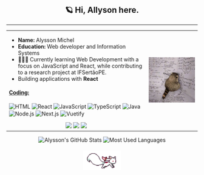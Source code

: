 <h2 align="center">🪐 Hi, Allyson here.</h2>

---

<table>
  <tr>
    <td>
      <ul>
        <li><strong>Name:</strong> Alysson Michel</li>
        <li><strong>Education:</strong> Web developer and Information Systems</li>
        <li>👨🏻‍💻 Currently learning Web Development with a focus on JavaScript and React, while contributing to a research project at IFSertãoPE.</li>
        <li>Building applications with <strong>React</strong></li>
      </ul>
      <h4><ins>Coding:</ins></h4>
      <p>
        <img align="center" alt="HTML" height="30" width="40" src="https://cdn.jsdelivr.net/gh/devicons/devicon/icons/html5/html5-original.svg">
        <img align="center" alt="React" height="30" width="40" src="https://cdn.jsdelivr.net/gh/devicons/devicon/icons/react/react-original.svg">
        <img align="center" alt="JavaScript" height="30" width="40" src="https://cdn.jsdelivr.net/gh/devicons/devicon/icons/javascript/javascript-original.svg">
        <img align="center" alt="TypeScript" height="30" width="40" src="https://cdn.jsdelivr.net/gh/devicons/devicon/icons/typescript/typescript-original.svg">
        <img align="center" alt="Java" height="30" width="40" src="https://cdn.jsdelivr.net/gh/devicons/devicon/icons/java/java-original.svg">
        <img align="center" alt="Node.js" height="30" width="40" src="https://cdn.jsdelivr.net/gh/devicons/devicon/icons/nodejs/nodejs-original.svg">
        <img align="center" alt="Next.js" height="30" width="40" src="https://cdn.jsdelivr.net/gh/devicons/devicon/icons/nextjs/nextjs-original.svg">
        <img align="center" alt="Vuetify" height="30" width="40" src="https://cdn.jsdelivr.net/gh/devicons/devicon/icons/vuetify/vuetify-original.svg">
      </p>
      <div align="center">
        <a href="mailto:alyssonmichel20@gmail.com"><img src="https://img.shields.io/badge/-Gmail-%23333?style=for-the-badge&logo=gmail&logoColor=white" target="_blank"></a>
        <a href="https://www.linkedin.com/in/alysson-michel-50a227273/" target="_blank"><img src="https://img.shields.io/badge/-LinkedIn-%230077B5?style=for-the-badge&logo=linkedin&logoColor=white" target="_blank"></a>
        <a href="https://discordapp.com/users/1138351681902493756" target="_blank"><img src="https://img.shields.io/badge/-Discord-%235865F2?style=for-the-badge&logo=discord&logoColor=white" target="_blank"></a>
      </div>
    </td>
    <td>
      <img src="images/pinimg.jpeg" width="400" alt="images">
    </td>
  </tr>
</table>

<div align="center">
  <img height="180em" src="https://github-readme-stats.vercel.app/api?username=ailyson&show_icons=true&theme=blue&title_color=007acc&text_color=ffffff&bg_color=0d1117&locale=en&include_all_commits=true" alt="Alysson's GitHub Stats"/>
  <img height="180em" src="https://github-readme-stats.vercel.app/api/top-langs?username=ailyson&show_icons=true&theme=blue&title_color=007acc&text_color=ffffff&bg_color=0d1117&locale=en&layout=compact" alt="Most Used Languages"/>
</div>
<div align="center">
  <img src="images/kyubey.gif" width="100" alt="Coding GIF" style="margin-top: 20px;">
</div>
